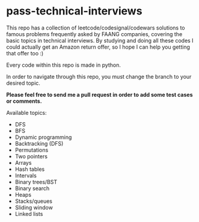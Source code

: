 # pass-technical-interviews
 This repo has a collection of leetcode/codesignal/codewars solutions to famous problems frequently asked by FAANG companies, covering the basic topics in technical interviews. 
By studying and doing all these codes I could actually get an Amazon return offer, so I hope I can help you getting that offer too :)

Every code within this repo is made in python.

In order to navigate through this repo, you must change the branch to your desired topic.

**Please feel free to send me a pull request in order to add some test cases or comments.**

Available topics:

  - DFS
  - BFS
  - Dynamic programming
  - Backtracking (DFS)
  - Permutations
  - Two pointers
  - Arrays
  - Hash tables
  - Intervals
  - Binary trees/BST
  - Binary search
  - Heaps
  - Stacks/queues
  - Sliding window
  - Linked lists
